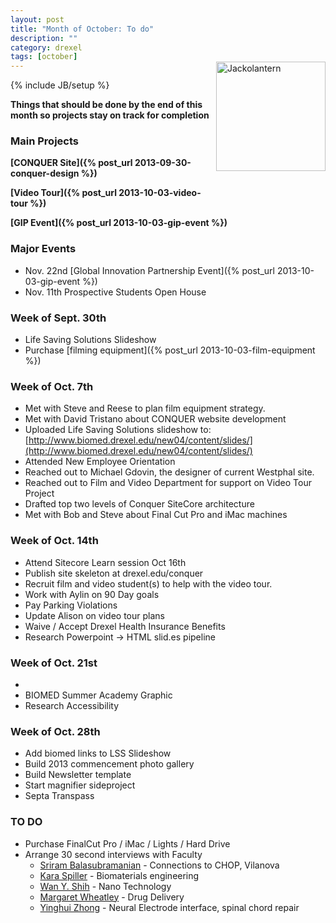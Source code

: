 ```yaml
---
layout: post
title: "Month of October: To do"
description: ""
category: drexel
tags: [october]
---
```

{% include JB/setup %}

<img style="float:right;position:relative;top:-60px;" src="http://blogs.babble.com/strollerderby/files/2011/10/jack-o-lantern1.jpg" alt="Jackolantern" width="175" />

**Things that should be done by the end of this month so projects stay on track for completion**

### Main Projects

**[CONQUER Site]({% post_url 2013-09-30-conquer-design %})**

**[Video Tour]({% post_url 2013-10-03-video-tour %})**

**[GIP Event]({% post_url 2013-10-03-gip-event %})**


### Major Events
- Nov. 22nd [Global Innovation Partnership Event]({% post_url 2013-10-03-gip-event %})
- Nov. 11th Prospective Students Open House

### Week of Sept. 30th

- Life Saving Solutions Slideshow
- Purchase [filming equipment]({% post_url 2013-10-03-film-equipment %})

### Week of Oct. 7th
- Met with Steve and Reese to plan film equipment strategy.
- Met with David Tristano about CONQUER website development
- Uploaded Life Saving Solutions slideshow to: [http://www.biomed.drexel.edu/new04/content/slides/](http://www.biomed.drexel.edu/new04/content/slides/)
- Attended New Employee Orientation
- Reached out to Michael Gdovin, the designer of current Westphal site.
- Reached out to Film and Video Department for support on Video Tour Project
- Drafted top two levels of Conquer SiteCore architecture
- Met with Bob and Steve about Final Cut Pro and iMac machines

### Week of Oct. 14th
- Attend Sitecore Learn session Oct 16th
- Publish site skeleton at drexel.edu/conquer
- Recruit film and video student(s) to help with the video tour.
- Work with Aylin on 90 Day goals
- Pay Parking Violations
- Update Alison on video tour plans
- Waive / Accept Drexel Health Insurance Benefits
- Research Powerpoint -> HTML slid.es pipeline

### Week of Oct. 21st
- 
- BIOMED Summer Academy Graphic
- Research Accessibility

### Week of Oct. 28th
- Add biomed links to LSS Slideshow
- Build 2013 commencement photo gallery
- Build Newsletter template
- Start magnifier sideproject
- Septa Transpass

### TO DO
- Purchase FinalCut Pro / iMac / Lights / Hard Drive
- Arrange 30 second interviews with Faculty
	- [Sriram Balasubramanian](http://www.pages.drexel.edu/~sb939/) - Connections to CHOP, Vilanova
	- [Kara Spiller](http://www.biomed.drexel.edu/new04/content/academics/faculty/dsp_faculty_details.cfm?RECID=306) - Biomaterials engineering
	- [Wan Y. Shih](http://sensor.materials.drexel.edu/) - Nano Technology
	- [Margaret Wheatley](http://www.biomed.drexel.edu/labs/wheatley/) - Drug Delivery
	- [Yinghui Zhong](http://www.biomed.drexel.edu/new04/content/academics/faculty/dsp_faculty_details.cfm?RECID=281) - Neural Electrode interface, spinal chord repair


